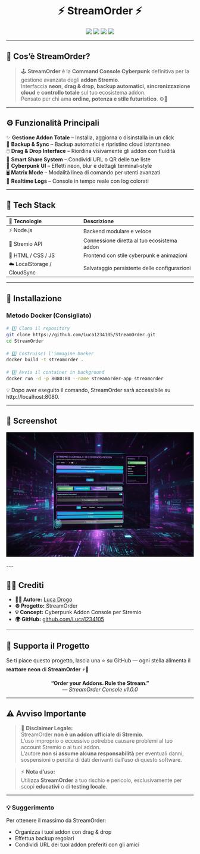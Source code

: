 <h1 align="center">⚡ StreamOrder ⚡</h1>

<p align="center">
  <img src="https://img.shields.io/badge/Version-1.0.0-purple?style=for-the-badge&logo=stremio" />
  <img src="https://img.shields.io/badge/Build-Stable-cyan?style=for-the-badge" />
  <img src="https://img.shields.io/badge/Theme-Cyberpunk-ff00ff?style=for-the-badge&logoColor=white" />
  <img src="https://img.shields.io/badge/License-Unlicensed-red?style=for-the-badge" />
</p>

---

## 💠 Cos’è StreamOrder?

> 🕹️ **StreamOrder** è la **Command Console Cyberpunk** definitiva per la gestione avanzata degli **addon Stremio**.  
> Interfaccia **neon**, **drag & drop**, **backup automatici**, **sincronizzazione cloud** e **controllo totale** sul tuo ecosistema addon.  
> Pensato per chi ama **ordine, potenza e stile futuristico**. ⚙️💜

---

## ⚙️ Funzionalità Principali

✨ **Gestione Addon Totale** – Installa, aggiorna o disinstalla in un click  
💾 **Backup & Sync** – Backup automatici e ripristino cloud istantaneo  
🖱️ **Drag & Drop Interface** – Riordina visivamente gli addon con fluidità  
🔗 **Smart Share System** – Condividi URL o QR delle tue liste  
🌌 **Cyberpunk UI** – Effetti neon, blur e dettagli terminal-style  
🖥️ **Matrix Mode** – Modalità linea di comando per utenti avanzati  
📜 **Realtime Logs** – Console in tempo reale con log colorati

---

## 🧠 Tech Stack

| 🔧 Tecnologie | Descrizione |
| :--- | :--- |
| ⚡ Node.js | Backend modulare e veloce |
| 🧩 Stremio API | Connessione diretta al tuo ecosistema addon |
| 🎨 HTML / CSS / JS | Frontend con stile cyberpunk e animazioni |
| ☁️ LocalStorage / CloudSync | Salvataggio persistente delle configurazioni |

---

## 🚀 Installazione

### Metodo Docker (Consigliato)

```bash
# 1️⃣ Clona il repository
git clone https://github.com/Luca1234105/StreamOrder.git
cd StreamOrder

# 2️⃣ Costruisci l'immagine Docker
docker build -t streamorder .

# 3️⃣ Avvia il container in background
docker run -d -p 8080:80 --name streamorder-app streamorder

 ```
💡 Dopo aver eseguito il comando, StreamOrder sarà accessibile su http://localhost:8080.

---
## 🌌 Screenshot

<p align="center">
  <img src="https://github.com/Luca1234105/Provaaddon/blob/main/images/Gemini_Generated_Image_nx1h3lnx1h3lnx1h.png?raw=true" alt="Schermata StreamOrder" width="700">
</p>
---

## 🧑‍💻 Crediti

* **👨‍🚀 Autore:** [Luca Drogo](https://github.com/Luca1234105)
* **⚙️ Progetto:** StreamOrder
* **💡 Concept:** Cyberpunk Addon Console per Stremio
* **🌍 GitHub:** [github.com/Luca1234105](https://github.com/Luca1234105)

---

## 💬 Supporta il Progetto

Se ti piace questo progetto, lascia una ⭐ su GitHub — ogni stella alimenta il **reattore neon** di **StreamOrder** ⚡💜

<p align="center">
  <b>“Order your Addons. Rule the Stream.”</b><br>
  <i>— StreamOrder Console v1.0.0</i>
</p>

---

## ⚠️ Avviso Importante

> 🚨 **Disclaimer Legale:**  
> StreamOrder **non è un addon ufficiale di Stremio**.  
> L’uso improprio o eccessivo potrebbe causare problemi al tuo account Stremio o ai tuoi addon.  
> L’autore **non si assume alcuna responsabilità** per eventuali danni, sospensioni o perdita di dati derivanti dall’uso di questo software.

> ⚡ **Nota d’uso:**  
> Utilizza **StreamOrder** a tuo rischio e pericolo, esclusivamente per scopi **educativi** o di **testing locale**.

---

### 💡 Suggerimento

Per ottenere il massimo da StreamOrder:  
- Organizza i tuoi addon con drag & drop  
- Effettua backup regolari  
- Condividi URL dei tuoi addon preferiti con gli amici
